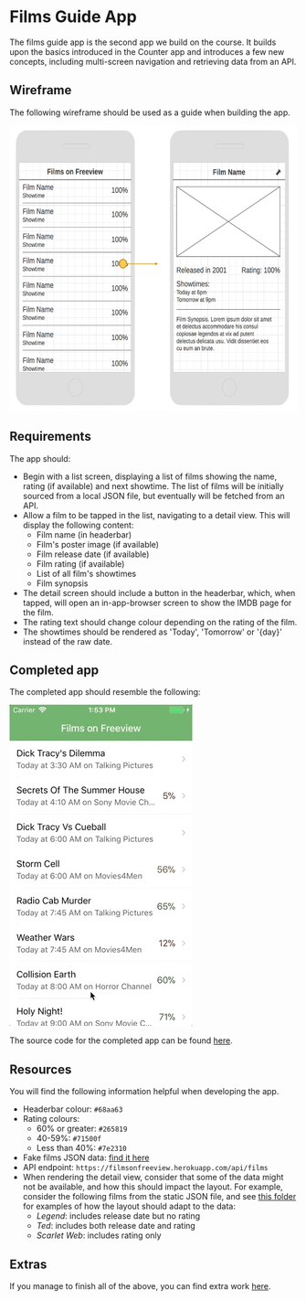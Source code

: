 # Films Guide App

The films guide app is the second app we build on the course. It builds upon the basics introduced in the Counter app and introduces a few new concepts, including multi-screen navigation and retrieving data from an API.

## Wireframe

The following wireframe should be used as a guide when building the app.

<img src="wireframe.png" height="500">

## Requirements

The app should:

- Begin with a list screen, displaying a list of films showing the name, rating (if available) and next showtime. The list of films will be initially sourced from a local JSON file, but eventually will be fetched from an API.
- Allow a film to be tapped in the list, navigating to a detail view. This will display the following content:
  - Film name (in headerbar)
  - Film's poster image (if available)
  - Film release date (if available)
  - Film rating (if available)
  - List of all film's showtimes
  - Film synopsis
- The detail screen should include a button in the headerbar, which, when tapped, will open an in-app-browser screen to show the IMDB page for the film.
- The rating text should change colour depending on the rating of the film.
- The showtimes should be rendered as 'Today', 'Tomorrow' or '{day}' instead of the raw date.

## Completed app

The completed app should resemble the following:

![](./demo.gif)

The source code for the completed app can be found [here](https://github.com/studiozeffa/film-guide-app).

## Resources

You will find the following information helpful when developing the app.

- Headerbar colour: `#68aa63`
- Rating colours:
  - 60% or greater: `#265819`
  - 40-59%: `#71500f`
  - Less than 40%: `#7e2310`
- Fake films JSON data: [find it here](assets/films.json)
- API endpoint: `https://filmsonfreeview.herokuapp.com/api/films`
- When rendering the detail view, consider that some of the data might not be available, and how this should impact the layout. For example, consider the following films from the static JSON file, and see [this folder](resources/) for examples of how the layout should adapt to the data:
  - *Legend*: includes release date but no rating
  - *Ted*: includes both release date and rating
  - *Scarlet Web*: includes rating only

## Extras

If you manage to finish all of the above, you can find extra work [here](extras.md).
